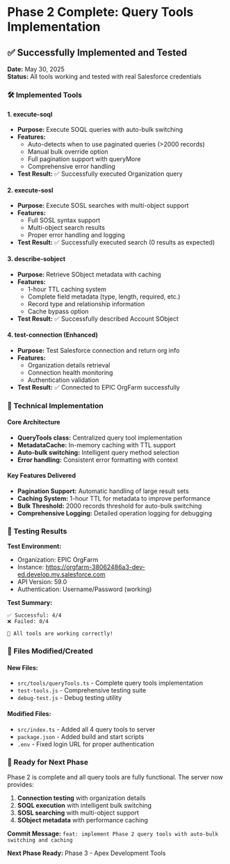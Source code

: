 # Phase 2 Complete: Query Tools Implementation

## ✅ Successfully Implemented and Tested

**Date:** May 30, 2025  
**Status:** All tools working and tested with real Salesforce credentials

### 🛠️ Implemented Tools

#### 1. execute-soql
- **Purpose:** Execute SOQL queries with auto-bulk switching
- **Features:**
  - Auto-detects when to use paginated queries (>2000 records)
  - Manual bulk override option
  - Full pagination support with queryMore
  - Comprehensive error handling
- **Test Result:** ✅ Successfully executed Organization query

#### 2. execute-sosl  
- **Purpose:** Execute SOSL searches with multi-object support
- **Features:**
  - Full SOSL syntax support
  - Multi-object search results
  - Proper error handling and logging
- **Test Result:** ✅ Successfully executed search (0 results as expected)

#### 3. describe-sobject
- **Purpose:** Retrieve SObject metadata with caching
- **Features:**
  - 1-hour TTL caching system
  - Complete field metadata (type, length, required, etc.)
  - Record type and relationship information
  - Cache bypass option
- **Test Result:** ✅ Successfully described Account SObject

#### 4. test-connection (Enhanced)
- **Purpose:** Test Salesforce connection and return org info
- **Features:**
  - Organization details retrieval
  - Connection health monitoring
  - Authentication validation
- **Test Result:** ✅ Connected to EPIC OrgFarm successfully

### 🔧 Technical Implementation

#### Core Architecture
- **QueryTools class:** Centralized query tool implementation
- **MetadataCache:** In-memory caching with TTL support
- **Auto-bulk switching:** Intelligent query method selection
- **Error handling:** Consistent error formatting with context

#### Key Features Delivered
- **Pagination Support:** Automatic handling of large result sets
- **Caching System:** 1-hour TTL for metadata to improve performance
- **Bulk Threshold:** 2000 records threshold for auto-bulk switching
- **Comprehensive Logging:** Detailed operation logging for debugging

### 🧪 Testing Results

**Test Environment:**
- Organization: EPIC OrgFarm
- Instance: https://orgfarm-38062486a3-dev-ed.develop.my.salesforce.com
- API Version: 59.0
- Authentication: Username/Password (working)

**Test Summary:**
```
✅ Successful: 4/4
❌ Failed: 0/4

🎉 All tools are working correctly!
```

### 📁 Files Modified/Created

#### New Files:
- `src/tools/queryTools.ts` - Complete query tools implementation
- `test-tools.js` - Comprehensive testing suite
- `debug-test.js` - Debug testing utility

#### Modified Files:
- `src/index.ts` - Added all 4 query tools to server
- `package.json` - Added build and start scripts
- `.env` - Fixed login URL for proper authentication

### 🚀 Ready for Next Phase

Phase 2 is complete and all query tools are fully functional. The server now provides:

1. **Connection testing** with organization details
2. **SOQL execution** with intelligent bulk switching
3. **SOSL searching** with multi-object support  
4. **SObject metadata** with performance caching

**Commit Message:** `feat: implement Phase 2 query tools with auto-bulk switching and caching`

**Next Phase Ready:** Phase 3 - Apex Development Tools
